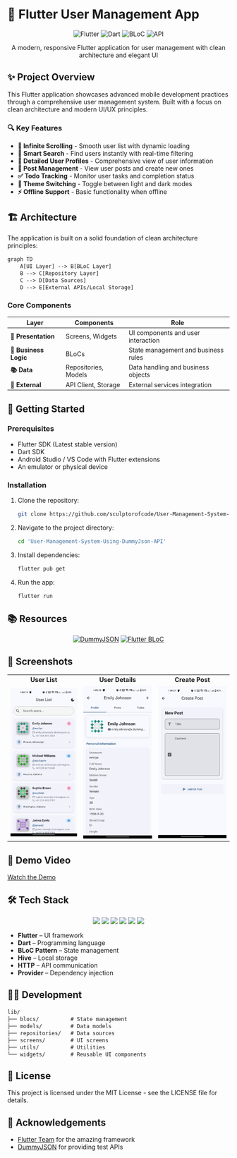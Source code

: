 # 🚀 Flutter User Management App

<div align="center">
  
![Flutter](https://img.shields.io/badge/Flutter-02569B?style=for-the-badge&logo=flutter&logoColor=white)
![Dart](https://img.shields.io/badge/Dart-0175C2?style=for-the-badge&logo=dart&logoColor=white)
![BLoC](https://img.shields.io/badge/BLoC-13B9FD?style=for-the-badge&logo=flutter&logoColor=white)
![API](https://img.shields.io/badge/REST_API-FF5722?style=for-the-badge&logo=api&logoColor=white)

</div>

<p align="center">A modern, responsive Flutter application for user management with clean architecture and elegant UI</p>

## ✨ Project Overview

This Flutter application showcases advanced mobile development practices through a comprehensive user management system. Built with a focus on clean architecture and modern UI/UX principles.

### 🔍 Key Features

- **🔄 Infinite Scrolling** - Smooth user list with dynamic loading
- **🔎 Smart Search** - Find users instantly with real-time filtering
- **👤 Detailed User Profiles** - Comprehensive view of user information
- **📝 Post Management** - View user posts and create new ones
- **✅ Todo Tracking** - Monitor user tasks and completion status
- **🌙 Theme Switching** - Toggle between light and dark modes
- **⚡ Offline Support** - Basic functionality when offline

## 🏗️ Architecture

The application is built on a solid foundation of clean architecture principles:

```mermaid
graph TD
    A[UI Layer] --> B[BLoC Layer]
    B --> C[Repository Layer]
    C --> D[Data Sources]
    D --> E[External APIs/Local Storage]
```

### Core Components

| Layer                 | Components           | Role                                |
| --------------------- | -------------------- | ----------------------------------- |
| **🎨 Presentation**   | Screens, Widgets     | UI components and user interaction  |
| **🧠 Business Logic** | BLoCs                | State management and business rules |
| **📚 Data**           | Repositories, Models | Data handling and business objects  |
| **🔌 External**       | API Client, Storage  | External services integration       |

## 🚀 Getting Started

### Prerequisites

- Flutter SDK (Latest stable version)
- Dart SDK
- Android Studio / VS Code with Flutter extensions
- An emulator or physical device

### Installation

1. Clone the repository:

   ```bash
   git clone https://github.com/sculptorofcode/User-Management-System-Using-DummyJson-API.git
   ```

2. Navigate to the project directory:

   ```bash
   cd 'User-Management-System-Using-DummyJson-API'
   ```

3. Install dependencies:

   ```bash
   flutter pub get
   ```

4. Run the app:
   ```bash
   flutter run
   ```

## 📚 Resources

<div align="center">
  
[![DummyJSON](https://img.shields.io/badge/DummyJSON-API-orange?style=for-the-badge&logo=json&logoColor=white)](https://dummyjson.com/docs)
[![Flutter BLoC](https://img.shields.io/badge/Flutter-BLoC-blue?style=for-the-badge&logo=flutter&logoColor=white)](https://bloclibrary.dev)

</div>

## 📱 Screenshots

<div align="center">
  <table>
    <tr>
      <td align="center"><strong>User List</strong></td>
      <td align="center"><strong>User Details</strong></td>
      <td align="center"><strong>Create Post</strong></td>
    </tr>
    <tr>
      <td><img src="public/user-list.jpg" width="200" alt="User List Screenshot"/></td>
      <td><img src="public/user-details.jpg" width="200" alt="User Details Screenshot"/></td>
      <td><img src="public/create-post.jpg" width="200" alt="Create Post Screenshot"/></td>
    </tr>
  </table>
</div>

## 🎥 Demo Video

[Watch the Demo](public/Record_2025-05-31-01-02-34.mp4)

## 🛠️ Tech Stack

<div align="center">
  <img src="https://img.shields.io/badge/Flutter-UI-blue?logo=flutter&style=flat-square" />
  <img src="https://img.shields.io/badge/Dart-Language-0175C2?logo=dart&style=flat-square" />
  <img src="https://img.shields.io/badge/BLoC-State%20Management-13B9FD?logo=bloc&style=flat-square" />
  <img src="https://img.shields.io/badge/Hive-Local%20Storage-yellow?logo=hive&style=flat-square" />
  <img src="https://img.shields.io/badge/HTTP-API-orange?logo=http&style=flat-square" />
  <img src="https://img.shields.io/badge/Provider-DI-green?logo=provider&style=flat-square" />
</div>

- **Flutter** – UI framework
- **Dart** – Programming language
- **BLoC Pattern** – State management
- **Hive** – Local storage
- **HTTP** – API communication
- **Provider** – Dependency injection

## 👨‍💻 Development

```text
lib/
├── blocs/          # State management
├── models/         # Data models
├── repositories/   # Data sources
├── screens/        # UI screens
├── utils/          # Utilities
└── widgets/        # Reusable UI components
```

## 📄 License

This project is licensed under the MIT License - see the LICENSE file for details.

## 🙏 Acknowledgements

- [Flutter Team](https://flutter.dev) for the amazing framework
- [DummyJSON](https://dummyjson.com) for providing test APIs

